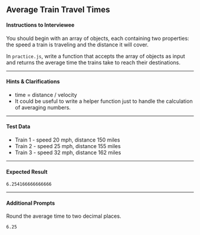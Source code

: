 ## Average Train Travel Times

#### Instructions to Interviewee
You should begin with an array of objects, each containing two properties: the speed a train is traveling and the distance it will cover. 

In `practice.js`, write a function that accepts the array of objects as input and returns the average time the trains take to reach their destinations. 

---
#### Hints & Clarifications
- time = distance / velocity
- It could be useful to write a helper function just to handle the calculation of averaging numbers.

---
#### Test Data
- Train 1 - speed 20 mph, distance 150 miles
- Train 2 - speed 25 mph, distance 155 miles
- Train 3 - speed 32 mph, distance 162 miles

---
#### Expected Result
```
6.254166666666666
```

---
#### Additional Prompts
Round the average time to two decimal places. 
```
6.25
```
